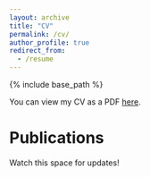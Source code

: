```yaml
---
layout: archive
title: "CV"
permalink: /cv/
author_profile: true
redirect_from:
  - /resume
---
```


{% include base_path %}

You can view my CV as a PDF [here](https://vir-k01.github.io/files/CV_VirKaran_Full.pdf). 
<a href="files/CV_VirKaran_Full.pdf" class="image fit"><img src="images/marr_pic.jpg" alt=""></a>

Publications
======
Watch this space for updates!
